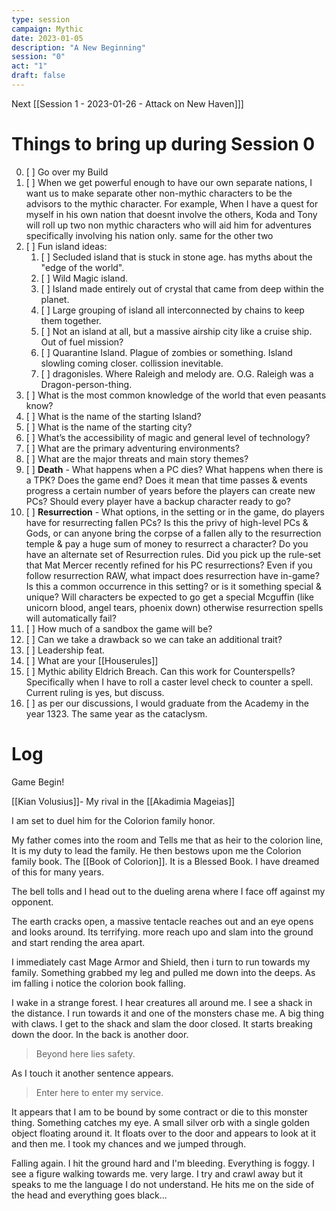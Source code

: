 ```yaml
---
type: session
campaign: Mythic
date: 2023-01-05
description: "A New Beginning"
session: "0"
act: "1"
draft: false
---
```

Next [[Session 1 - 2023-01-26 - Attack on New Haven]]]

# Things to bring up during Session 0
0. [ ] Go over my Build
1. [ ] When we get powerful enough to have our own separate nations, I want us to make separate other non-mythic characters to be the advisors to the mythic character. For example, When I have a quest for myself in his own nation that doesnt involve the others, Koda and Tony will roll up two non mythic characters who will aid him for adventures specifically involving his nation only. same for the other two	
2. [ ] Fun island ideas:
	1. [ ] Secluded island that is stuck in stone age. has myths about the "edge of the world".
	2. [ ] Wild Magic island.
	3. [ ] Island made entirely out of crystal that came from deep within the planet.
	4. [ ] Large grouping of island all interconnected by chains to keep them together.
	5. [ ] Not an island at all, but a massive airship city like a cruise ship. Out of fuel mission?
	6. [ ] Quarantine Island. Plague of zombies or something. Island slowling coming closer. collission inevitable.
	7. [ ] dragonisles. Where Raleigh and melody are. O.G. Raleigh was a Dragon-person-thing.
3. [ ] What is the most common knowledge of the world that even peasants know?
4. [ ] What is the name of the starting Island?
5. [ ] What is the name of the starting city?
6. [ ] What’s the accessibility of magic and general level of technology?
7. [ ] What are the primary adventuring environments?
8. [ ] What are the major threats and main story themes?
9. [ ] **Death** - What happens when a PC dies? What happens when there is a TPK? Does the game end? Does it mean that time passes & events progress a certain number of years before the players can create new PCs? Should every player have a backup character ready to go?
10. [ ] **Resurrection** - What options, in the setting or in the game, do players have for resurrecting fallen PCs? Is this the privy of high-level PCs & Gods, or can anyone bring the corpse of a fallen ally to the resurrection temple & pay a huge sum of money to resurrect a character? Do you have an alternate set of Resurrection rules. Did you pick up the rule-set that Mat Mercer recently refined for his PC resurrections? Even if you follow resurrection RAW, what impact does resurrection have in-game? Is this a common occurrence in this setting? or is it something special & unique? Will characters be expected to go get a special Mcguffin (like unicorn blood, angel tears, phoenix down) otherwise resurrection spells will automatically fail?
11. [ ] How much of a sandbox the game will be?
12. [ ] Can we take a drawback so we can take an additional trait?
13. [ ] Leadership feat.
14. [ ] What are your [[Houserules]]
15. [ ] Mythic ability Eldrich Breach. Can this work for Counterspells? Specifically when I have to roll a caster level check to counter a spell. Current ruling is yes, but discuss.
17. [ ] as per our discussions, I would graduate from the Academy in the year 1323. The same year as the cataclysm.

# Log
Game Begin!

[[Kian Volusius]]- My rival in the [[Akadimia Mageias]]

I am set to duel him for the Colorion family honor.

My father comes into the room and Tells me that as heir to the colorion line, It is my duty to lead the family. He then bestows upon me the Colorion family book. The [[Book of Colorion]]. It is a Blessed Book. I have dreamed of this for many years.

The bell tolls and I head out to the dueling arena where I face off against my opponent.

The earth cracks open, a massive tentacle reaches out and an eye opens and looks around. Its terrifying. more reach upo and slam into the ground and start rending the area apart.

I immediately cast Mage Armor and Shield, then i turn to run towards my family. Something grabbed my leg and pulled me down into the deeps. As im falling i notice the colorion book falling.

I wake in a strange forest. I hear creatures all around me. I see a shack in the distance. I run towards it and one of the monsters chase me. A big thing with claws. I get to the shack and slam the door closed. It starts breaking down the door. In the back is another door.

> Beyond here lies safety.

As I touch it another sentence appears.

> Enter here to enter my service.

It appears that I am to be bound by some contract or die to this monster thing. Something catches my eye. A small silver orb with a single golden object floating around it. It floats over to the door and appears to look at it and then me. I took my chances and we jumped through.

Falling again. I hit the ground hard and I'm bleeding. Everything is foggy. I see a figure walking towards me. very large. I try and crawl away but it speaks to me the language I do not understand. He hits me on the side of the head and everything goes black...

